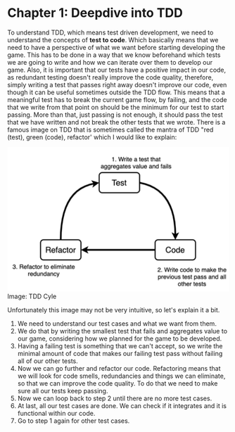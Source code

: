 # Chapter 1: Deepdive into TDD

To understand TDD, which means test driven development, we need to understand the concepts of **test to code**. Which basically means that we need to have a perspective of what we want before starting developing the game. This has to be done in a way that we know beforehand which tests we are going to write and how we can iterate over them to develop our game. Also, it is important that our tests have a positive impact in our code, as redundant testing doesn't really improve the code quality, therefore, simply writing a test that passes right away doesn't improve our code, even though it can be useful sometimes outside the TDD flow. This means that a meaningful test has to break the current game flow, by failing, and the code that we write from that point on should be the minimum for our test to start passing. More than that, just passing is not enough, it should pass the test that we have written and not break the other tests that we wrote. There is a famous image on TDD that is sometimes called the mantra of TDD "red (test), green (code), refactor' which I would like to explain:

![TDD Cyle](../Images/tdd-cycle.png)
Image: TDD Cyle

Unfortunately this image may not be very intuitive, so let's explain it a bit.
1. We need to understand our test cases and what we want from them. 
2. We do that by writing the smallest test that fails and aggregates value to our game, considering how we planned for the game to be developed.
3. Having a failing test is something that we can't accept, so we write the minimal amount of code that makes our failing test pass without failing all of our other tests.
4. Now we can go further and refactor our code. Refactoring means that we will look for code smells, redundancies and things we can eliminate, so that we can improve the code quality. To do that we need to make sure all our tests keep passing. 
5. Now we can loop back to step 2 until there are no more test cases.
6. At last, all our test cases are done. We can check if it integrates and it is functional within our code.
7. Go to step 1 again for other test cases.
